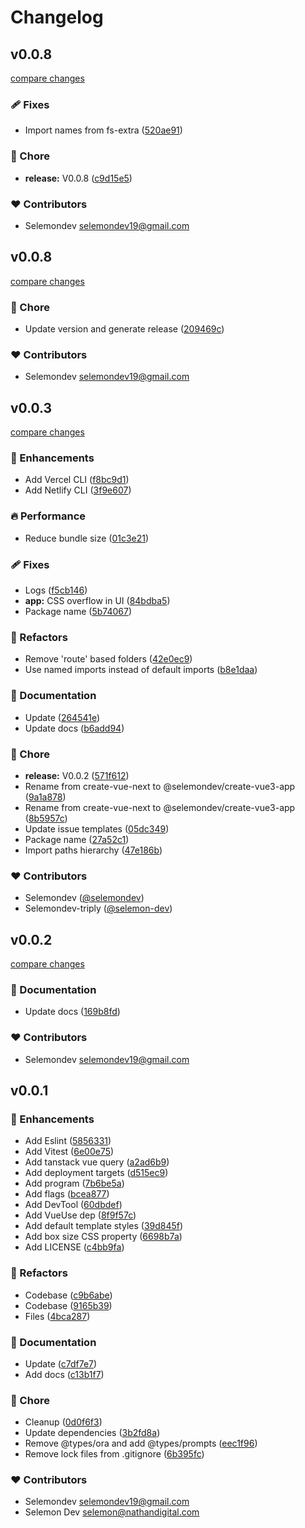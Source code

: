 # Changelog


## v0.0.8

[compare changes](https://github.com/selemondev/create-vue3-app/compare/v0.0.7...v0.0.8)

### 🩹 Fixes

- Import names from fs-extra ([520ae91](https://github.com/selemondev/create-vue3-app/commit/520ae91))

### 🏡 Chore

- **release:** V0.0.8 ([c9d15e5](https://github.com/selemondev/create-vue3-app/commit/c9d15e5))

### ❤️ Contributors

- Selemondev <selemondev19@gmail.com>

## v0.0.8

[compare changes](https://github.com/selemondev/create-vue3-app/compare/v0.0.3...v0.0.8)

### 🏡 Chore

- Update version and generate release ([209469c](https://github.com/selemondev/create-vue3-app/commit/209469c))

### ❤️ Contributors

- Selemondev <selemondev19@gmail.com>

## v0.0.3

[compare changes](https://github.com/selemondev/create-vue3-app/compare/v0.0.2...v0.0.3)

### 🚀 Enhancements

- Add Vercel CLI ([f8bc9d1](https://github.com/selemondev/create-vue3-app/commit/f8bc9d1))
- Add Netlify CLI ([3f9e607](https://github.com/selemondev/create-vue3-app/commit/3f9e607))

### 🔥 Performance

- Reduce bundle size ([01c3e21](https://github.com/selemondev/create-vue3-app/commit/01c3e21))

### 🩹 Fixes

- Logs ([f5cb146](https://github.com/selemondev/create-vue3-app/commit/f5cb146))
- **app:** CSS overflow in UI ([84bdba5](https://github.com/selemondev/create-vue3-app/commit/84bdba5))
- Package name ([5b74067](https://github.com/selemondev/create-vue3-app/commit/5b74067))

### 💅 Refactors

- Remove 'route' based folders ([42e0ec9](https://github.com/selemondev/create-vue3-app/commit/42e0ec9))
- Use named imports instead of default imports ([b8e1daa](https://github.com/selemondev/create-vue3-app/commit/b8e1daa))

### 📖 Documentation

- Update ([264541e](https://github.com/selemondev/create-vue3-app/commit/264541e))
- Update docs ([b6add94](https://github.com/selemondev/create-vue3-app/commit/b6add94))

### 🏡 Chore

- **release:** V0.0.2 ([571f612](https://github.com/selemondev/create-vue3-app/commit/571f612))
- Rename from create-vue-next to @selemondev/create-vue3-app ([9a1a878](https://github.com/selemondev/create-vue3-app/commit/9a1a878))
- Rename from create-vue-next to @selemondev/create-vue3-app ([8b5957c](https://github.com/selemondev/create-vue3-app/commit/8b5957c))
- Update issue templates ([05dc349](https://github.com/selemondev/create-vue3-app/commit/05dc349))
- Package name ([27a52c1](https://github.com/selemondev/create-vue3-app/commit/27a52c1))
- Import paths hierarchy ([47e186b](https://github.com/selemondev/create-vue3-app/commit/47e186b))

### ❤️ Contributors

- Selemondev ([@selemondev](https://github.com/selemondev))
- Selemondev-triply ([@selemon-dev](https://github.com/selemon-dev))

## v0.0.2

[compare changes](https://github.com/selemondev/create-vue-next/compare/v0.0.1...v0.0.2)

### 📖 Documentation

- Update docs ([169b8fd](https://github.com/selemondev/create-vue-next/commit/169b8fd))

### ❤️ Contributors

- Selemondev <selemondev19@gmail.com>

## v0.0.1


### 🚀 Enhancements

- Add Eslint ([5856331](https://github.com/selemondev/create-vue-next/commit/5856331))
- Add Vitest ([6e00e75](https://github.com/selemondev/create-vue-next/commit/6e00e75))
- Add tanstack vue query ([a2ad6b9](https://github.com/selemondev/create-vue-next/commit/a2ad6b9))
- Add deployment targets ([d515ec9](https://github.com/selemondev/create-vue-next/commit/d515ec9))
- Add program ([7b6be5a](https://github.com/selemondev/create-vue-next/commit/7b6be5a))
- Add flags ([bcea877](https://github.com/selemondev/create-vue-next/commit/bcea877))
- Add DevTool ([60dbdef](https://github.com/selemondev/create-vue-next/commit/60dbdef))
- Add VueUse dep ([8f9f57c](https://github.com/selemondev/create-vue-next/commit/8f9f57c))
- Add default template styles ([39d845f](https://github.com/selemondev/create-vue-next/commit/39d845f))
- Add box size CSS property ([6698b7a](https://github.com/selemondev/create-vue-next/commit/6698b7a))
- Add LICENSE ([c4bb9fa](https://github.com/selemondev/create-vue-next/commit/c4bb9fa))

### 💅 Refactors

- Codebase ([c9b6abe](https://github.com/selemondev/create-vue-next/commit/c9b6abe))
- Codebase ([9165b39](https://github.com/selemondev/create-vue-next/commit/9165b39))
- Files ([4bca287](https://github.com/selemondev/create-vue-next/commit/4bca287))

### 📖 Documentation

- Update ([c7df7e7](https://github.com/selemondev/create-vue-next/commit/c7df7e7))
- Add docs ([c13b1f7](https://github.com/selemondev/create-vue-next/commit/c13b1f7))

### 🏡 Chore

- Cleanup ([0d0f6f3](https://github.com/selemondev/create-vue-next/commit/0d0f6f3))
- Update dependencies ([3b2fd8a](https://github.com/selemondev/create-vue-next/commit/3b2fd8a))
- Remove @types/ora and add @types/prompts ([eec1f96](https://github.com/selemondev/create-vue-next/commit/eec1f96))
- Remove lock files from .gitignore ([6b395fc](https://github.com/selemondev/create-vue-next/commit/6b395fc))

### ❤️ Contributors

- Selemondev <selemondev19@gmail.com>
- Selemon Dev <selemon@nathandigital.com>

